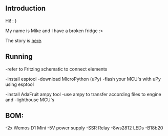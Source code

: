 ## Introduction

Hi! : )  

My name is Mike and I have a broken fridge :>  

The story is [here](https://wiki.hackerspace.pl/projects:lepi-lodowka).

## Running
-refer to Fritzing schematic to connect elements
  
-install esptool
-download MicroPython (uPy)
-flash your MCU's with uPy using esptool
  
-install AdaFruit ampy tool
-use ampy to transfer according files to engine and -lighthouse MCU's


## BOM:
-2x Wemos D1 Mini
-5V power supply
-SSR Relay
-8ws2812 LEDs
-B18b20
